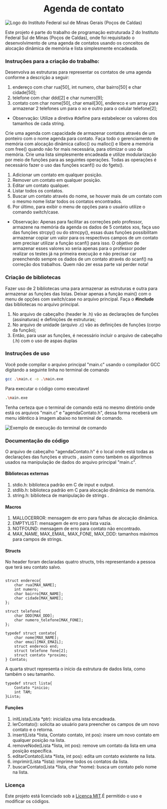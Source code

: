 <h1 align = "center" > Agenda de contato </h1> 

![Logo do Instituto Federal sul de Minas Gerais (Poços de Caldas)](https://yt3.googleusercontent.com/hS9nnf_X6H_5Cjm_zkZa9SGFuS375xurWdx3U0QO_QZYihmbqLLdU0sYaGkfkGCjBQWVTBRq=s900-c-k-c0x00ffffff-no-rj)

Este projeto é parte do trabalho de programação estruturada 2 do Instituto Federal Sul de Minas (Poços de Caldas), onde foi requisitado o desenvolvimento de uma agenda de contatos usando os conceitos de alocação dinâmica de memória e lista simplesmente encadeada.

### Instruções para a criação do trabalho:

Desenvolva as estruturas para representar os contatos de uma agenda conforme a descrição a seguir:


1. endereço com char rua[50], int numero, char bairro[50] e char cidade[50];
2. telefone com char ddd[2] e char numero[9];
3. contato com char nome[50], char email[30], endereco e um array para armazenar 2 telefones um para o xo e outro para o celular telefone[2];

* Observação: Utilize a diretiva #define para estabelecer os valores dos tamanhos de cada string.

Crie uma agenda com capacidade de armazenar contatos através de um ponteiro com o nome agenda
para contato. Faça todo o gerenciamento de memória com alocação dinâmica calloc() ou malloc() e libere
a memória com free() quando não for mais necessária, para otimizar o uso da memória.
Crie uma lista simplesmente encadeada e utilize modularização por meio de funções para as seguintes
operações. Todas as operações é necessário fazer o uso das funções scanf() ou do fgets().

1. Adicionar um contato em qualquer posição.
2. Remover um contato em qualquer posição.
3. Editar um contato qualquer.
4. Listar todos os contatos.
5. Buscar um contato através do nome, se houver mais de um contato com o mesmo nome listar todos os contatos encontrados.
6. Por último, para exibir o menu de opções para o usuário utilize o comando switch/case.

* Observação: Apenas para facilitar as correções pelo professor, armazene na memória da agenda os dados
de 5 contatos xos, faça uso das funções strcpy() ou do strncpy(), essas duas funções possibilitam armazenar
copiar um valor para os respectivos campos de um contato sem precisar utilizar a função scanf() para isso. O
objetivo de armazenar esses valores xo seria apenas para o professor poder realizar os testes já na primeira
execução e não precisar car preenchendo sempre os dados de um contato através do scanf() na correção dos
trabalhos. Quem não zer essa parte vai perder nota!

### Criação de bibliotecas
Fazer uso de 2 bibliotecas uma para armazenar as estruturas e outra para armazenar as funções das listas. Deixar apenas a função main() com o menu de opções com switch/case no arquivo principal. Faça o **#include** das bibliotecas no arquivo principal.

1. No arquivo de cabeçalho (header le .h) vão as declarações de funções (assinaturas) e definições de
estruturas;
2. No arquivo de unidade (arquivo .c) vão as definições de funções (corpo da função);
3. Então, para usar as funções, é necessário incluir o arquivo de cabeçalho (.h) com o uso de aspas duplas


### Instruções de uso

Você pode compilar o arquivo principal "main.c" usando o compilador GCC digitando a seguinte linha no terminal de comando

```bash
gcc .\main.c -o .\main.exe
```
Para executar o código como executavel

```bash
.\main.exe
```
Tenha certeza que o terminal de comando está no mesmo diretório onde está os arquivos "main.c" e "agendaContato.h", dessa forma receberá um menu idêntico à imagem abaixo no terminal de comando.

![Exemplo de execução do terminal de comando](https://i.imgur.com/WbLCMCT.png)

### Documentação do código

O arquivo de cabeçalho "agendaContato.h" é o local onde está todas as declarações das funções e structs , assim como também os algoritmos usados na manipulação de dados do arquivo principal "main.c".


#### Bibliotecas externas

1. stdio.h: biblioteca padrão em C de input e output.
2. stdlib.h: biblioteca padrão em C para alocação dinâmica de memória.
3. string.h: biblioteca de manipulação de strings .

#### Macros

1. MALLOCERROR: mensagem de erro para falhas de alocação dinâmica.
2. EMPTYLIST: mensagem de erro para lista vazia.
3. NOTFOUND: mensagem de erro para contato não encontrado.
4. MAX_NAME, MAX_EMAIL, MAX_FONE, MAX_DDD: tamanhos máximos para campos de strings.

#### Structs

No header foram declaradas quatro structs, três representando a pessoa que terá seu contato salvo.

```

struct endereco{
    char rua[MAX_NAME];
    int numero;
    char bairro[MAX_NAME];
    char cidade[MAX_NAME];
};

struct telefone{
    char DDD[MAX_DDD];
    char numero_telefone[MAX_FONE];
};

typedef struct contato{
    char nome[MAX_NAME];
    char email[MAX_EMAIL];
    struct endereco end;
    struct telefone fone[2];
    struct contato *proximo;
} Contato;
```

A quarta struct representa o início da estrutura de dados lista, como também o seu tamanho.

```
typedef struct lista{
    Contato *inicio;
    int TAM;
}Lista;
```
#### Funções

1. initLista(Lista *ptr): inicializa uma lista encadeada.
2. lerContato(): solicita ao usuário para preencher os campos de um novo contato e o retorna.
3. insert(Lista *lista, Contato contato, int pos): insere um novo contato em qualquer posição na lista.
4. removeNode(Lista *lista, int pos): remove um contato da lista em uma posição específica.
5. editarContato(Lista *lista, int pos): edita um contato existente na lista.
6. imprimir(Lista *lista): imprime todos os contatos da lista.
7. buscarContato(Lista *lista, char *nome): busca um contato pelo nome na lista.
### Licença

Este projeto está licenciado sob a [Licença MIT](https://opensource.org/licenses/MIT).É permitido o uso e modificar os códigos.
